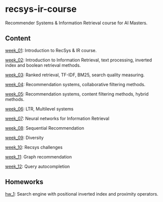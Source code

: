 # recsys-ir-course

Recommender Systems & Information Retrieval course for AI Masters.

## Content

[week_01](./materials/week_01): Introduction to RecSys & IR course.

[week_02](./materials/week_02): Introduction to Information Retrieval, text processing, inverted index and boolean retrieval methods.

[week_03](./materials/week_03): Ranked retrieval, TF-IDF, BM25, search quality measuring.

[week_04](./materials/week_04): Recommendation systems, collaborative filtering methods.

[week_05](./materials/week_05): Recommendation systems, content filtering methods, hybrid methods.

[week_06](./materials/week_06): LTR, Multilevel systems

[week_07](./materials/week_07): Neural networks for Information Retrieval

[week_08](./materials/week_08): Sequential Recommendation

[week_09](./materials/week_09): Diversity

[week_10](./materials/week_10): Recsys challenges

[week_11](./materials/week_11): Graph recommendation

[week_12](./materials/week_12): Query autocompletion

## Homeworks

[hw_1](./homeworks/hw_1): Search engine with positional inverted index and proximity operators.
